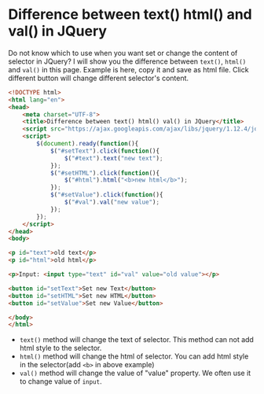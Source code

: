 # Difference between text() html() and val() in JQuery
Do not know which to use when you want set or change the content of selector in JQuery? I will show you the difference
between `text()`, `html()` and `val()` in this page. Example is here, copy it and save as html file. Click different button
will change different selector's content.
```html
<!DOCTYPE html>
<html lang="en">
<head>
    <meta charset="UTF-8">
    <title>Difference between text() html() val() in JQuery</title>
    <script src="https://ajax.googleapis.com/ajax/libs/jquery/1.12.4/jquery.min.js"></script>
    <script>
        $(document).ready(function(){
            $("#setText").click(function(){
                $("#text").text("new text");
            });
            $("#setHTML").click(function(){
                $("#html").html("<b>new html</b>");
            });
            $("#setValue").click(function(){
                $("#val").val("new value");
            });
        });
    </script>
</head>
<body>

<p id="text">old text</p>
<p id="html">old html</p>

<p>Input: <input type="text" id="val" value="old value"></p>

<button id="setText">Set new Text</button>
<button id="setHTML">Set new HTML</button>
<button id="setValue">Set new Value</button>

</body>
</html>
```
* `text()` method will change the text of selector. This method can not add html style to the selector.
* `html()` method will change the html of selector. You can add html style in the selector(add `<b>` in above example)
* `val()` method will change the value of "value" property. We often use it to change value of `input`.